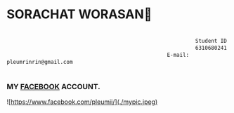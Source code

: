 #           **SORACHAT WORASAN**:sparkling_heart:

```                                                    
                                                               
                                                            Student ID
                                                            6310680241
                                                   E-mail: pleumrinrin@gmail.com 
                                                   
```

### MY [FACEBOOK](https://www.facebook.com/pleumii/) ACCOUNT.

![https://www.facebook.com/pleumii/](./mypic.jpeg)
